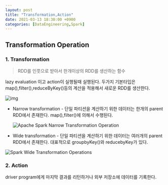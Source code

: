 ```yaml
---
layout: post
title: "Transformation,Action"
date: 2021-03-13 18:30:00 +0900
categories: [DataEngineering,Spark]
---
```


## Transformation Operation

### 1. Transformation

> RDD를 인풋으로 받아서 한개이상의 RDD를 생산하는 함수

lazy evaluation 이고 action이 실행될때 실행된다. 두가지 기본타입은 map(),filter(),reduceByKey()등의 계산을 적용해서 새로운 RDD를 생산한다.

![img](https://blog.knoldus.com/wp-content/uploads/2019/10/Screenshot-from-2019-09-29-12-07-05.png)

- Narrow transformation - 단일 파티션을 계산하기 위한 데이터는 한개의 parent RDD에서 존재한다. map(),filter()에 의해서 수행된다.

  ![Apache Spark Narrow Transformation Operation](https://d2h0cx97tjks2p.cloudfront.net/blogs/wp-content/uploads/sites/2/2017/08/spark-narrow-transformation-2.jpg)

- Wide transformation - 단일 파티션을 계산하기 위한 데이터는 여러개의 parent RDD에서 존재한다. 대표적으로 groupbyKey()와 reducebyKey가 있다.

![Spark Wide Transformation Operations](https://d2h0cx97tjks2p.cloudfront.net/blogs/wp-content/uploads/sites/2/2017/08/spark-wide-transformation-1.jpg)

### 2. Action

driver program에게 마지막 결과를 리턴하거나 외부 저장소에 데이터를 기록한다.
